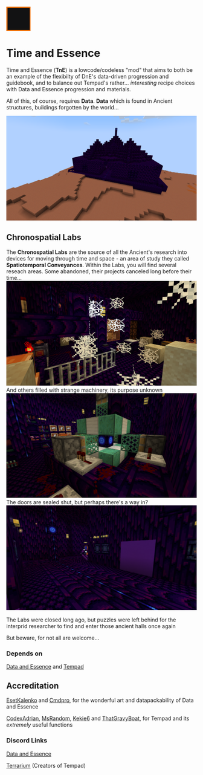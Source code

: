 ![Timedoor opening, turning purple then an Essence Bomb coming out and cracking the icon frame](https://github.com/Egassy/Time-and-Essence/blob/main/extra_files/images/tne_logo.gif?raw=true)

# Time and Essence

Time and Essence (**TnE**) is a lowcode/codeless "mod" that aims to both be an example of the flexibilty of DnE's data-driven progression and guidebook, and to balance out Tempad's rather... *interesting* recipe choices with Data and Essence progression and materials.

All of this, of course, requires **Data**. **Data** which is found in Ancient structures, buildings forgotten by the world...

![Large rectangular purple building on a plateau, with 5 spires and a large entranceway](https://github.com/Egassy/Time-and-Essence/blob/main/extra_files/images/chronospatial_plateau.png?raw=true)
## Chronospatial Labs
The **Chronospatial Labs** are the source of all the Ancient's research into devices for moving through time and space - an area of study they called **Spatiotemporal Conveyances**. Within the Labs, you will find several reseach areas. Some abandoned, their projects canceled long before their time...
![An abandoned laboratory, full of cobwebs and sand](https://github.com/Egassy/Time-and-Essence/blob/main/extra_files/images/abandoned_research.png?raw=true)
And others filled with strange machinery, its purpose unknown
![A strange redstone machine made of iron and copper, with a glowing ancient core, its purpose unknowable](https://github.com/Egassy/Time-and-Essence/blob/main/extra_files/images/energy_research.png?raw=true)
The doors are sealed shut, but perhaps there's a way in?
![A hallway with a 2*2 door sealed shut using purple concrete, and an Ancient Sentinel peeking out around the corner](https://github.com/Egassy/Time-and-Essence/blob/main/extra_files/images/ancient_corridor.png?raw=true)

The Labs were closed long ago, but puzzles were left behind for the interprid researcher to find and enter those ancient halls once again

But beware, for not all are welcome...

### Depends on
[Data and Essence](https://modrinth.com/mod/data-essence)
and
[Tempad](https://modrinth.com/mod/tempad)

## Accreditation
[EsetKalenko](https://modrinth.com/user/EsetKalenko) and [Cmdpro](https://modrinth.com/user/Cmdpro), for the wonderful art and datapackability of Data and Essence

[CodexAdrian](https://modrinth.com/user/CodexAdrian), [MsRandom]([https://modrinth.com/user/MsRandom](https://modrinth.com/user/MsRandom)), [Kekie6](https://modrinth.com/user/Kekie6) and [ThatGravyBoat](https://modrinth.com/user/ThatGravyBoat), for Tempad and its *extremely* useful functions

### Discord Links
[Data and Essence](https://discord.gg/yjpMkxHhNJ)

[Terrarium](http://discord.terrarium.earth/) (Creators of Tempad)
